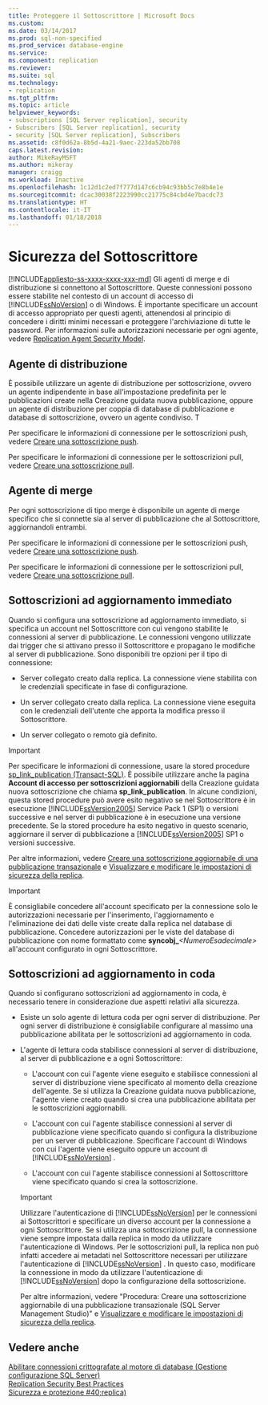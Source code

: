 ```yaml
---
title: Proteggere il Sottoscrittore | Microsoft Docs
ms.custom: 
ms.date: 03/14/2017
ms.prod: sql-non-specified
ms.prod_service: database-engine
ms.service: 
ms.component: replication
ms.reviewer: 
ms.suite: sql
ms.technology:
- replication
ms.tgt_pltfrm: 
ms.topic: article
helpviewer_keywords:
- subscriptions [SQL Server replication], security
- Subscribers [SQL Server replication], security
- security [SQL Server replication], Subscribers
ms.assetid: c8f0d62a-8b5d-4a21-9aec-223da52bb708
caps.latest.revision: 
author: MikeRayMSFT
ms.author: mikeray
manager: craigg
ms.workload: Inactive
ms.openlocfilehash: 1c12d1c2ed7f777d147c6cb94c93bb5c7e8b4e1e
ms.sourcegitcommit: dcac30038f2223990cc21775c84cbd4e7bacdc73
ms.translationtype: HT
ms.contentlocale: it-IT
ms.lasthandoff: 01/18/2018
---
```

# <a name="secure-the-subscriber"></a>Sicurezza del Sottoscrittore
[!INCLUDE[appliesto-ss-xxxx-xxxx-xxx-md](../../../includes/appliesto-ss-xxxx-xxxx-xxx-md.md)] Gli agenti di merge e di distribuzione si connettono al Sottoscrittore. Queste connessioni possono essere stabilite nel contesto di un account di accesso di [!INCLUDE[ssNoVersion](../../../includes/ssnoversion-md.md)] o di Windows. È importante specificare un account di accesso appropriato per questi agenti, attenendosi al principio di concedere i diritti minimi necessari e proteggere l'archiviazione di tutte le password. Per informazioni sulle autorizzazioni necessarie per ogni agente, vedere [Replication Agent Security Model](../../../relational-databases/replication/security/replication-agent-security-model.md).  
  
## <a name="distribution-agent"></a>Agente di distribuzione  
 È possibile utilizzare un agente di distribuzione per sottoscrizione, ovvero un agente indipendente in base all'impostazione predefinita per le pubblicazioni create nella Creazione guidata nuova pubblicazione, oppure un agente di distribuzione per coppia di database di pubblicazione e database di sottoscrizione, ovvero un agente condiviso. T  
  
 Per specificare le informazioni di connessione per le sottoscrizioni push, vedere [Creare una sottoscrizione push](../../../relational-databases/replication/create-a-push-subscription.md).  
  
 Per specificare le informazioni di connessione per le sottoscrizioni pull, vedere [Creare una sottoscrizione pull](../../../relational-databases/replication/create-a-pull-subscription.md).  
  
## <a name="merge-agent"></a>Agente di merge  
 Per ogni sottoscrizione di tipo merge è disponibile un agente di merge specifico che si connette sia al server di pubblicazione che al Sottoscrittore, aggiornandoli entrambi.  
  
 Per specificare le informazioni di connessione per le sottoscrizioni push, vedere [Creare una sottoscrizione push](../../../relational-databases/replication/create-a-push-subscription.md).  
  
 Per specificare le informazioni di connessione per le sottoscrizioni pull, vedere [Creare una sottoscrizione pull](../../../relational-databases/replication/create-a-pull-subscription.md).  
  
## <a name="immediate-updating-subscriptions"></a>Sottoscrizioni ad aggiornamento immediato  
 Quando si configura una sottoscrizione ad aggiornamento immediato, si specifica un account nel Sottoscrittore con cui vengono stabilite le connessioni al server di pubblicazione. Le connessioni vengono utilizzate dai trigger che si attivano presso il Sottoscrittore e propagano le modifiche al server di pubblicazione. Sono disponibili tre opzioni per il tipo di connessione:  
  
-   Server collegato creato dalla replica. La connessione viene stabilita con le credenziali specificate in fase di configurazione.  
  
-   Un server collegato creato dalla replica. La connessione viene eseguita con le credenziali dell'utente che apporta la modifica presso il Sottoscrittore.  
  
-   Un server collegato o remoto già definito.  
  
> [!IMPORTANT]  
>  Per specificare le informazioni di connessione, usare la stored procedure [sp_link_publication &#40;Transact-SQL&#41;](../../../relational-databases/system-stored-procedures/sp-link-publication-transact-sql.md). È possibile utilizzare anche la pagina **Account di accesso per sottoscrizioni aggiornabili** della Creazione guidata nuova sottoscrizione che chiama **sp_link_publication**. In alcune condizioni, questa stored procedure può avere esito negativo se nel Sottoscrittore è in esecuzione [!INCLUDE[ssVersion2005](../../../includes/ssversion2005-md.md)] Service Pack 1 (SP1) o versioni successive e nel server di pubblicazione è in esecuzione una versione precedente. Se la stored procedure ha esito negativo in questo scenario, aggiornare il server di pubblicazione a [!INCLUDE[ssVersion2005](../../../includes/ssversion2005-md.md)] SP1 o versioni successive.  
  
 Per altre informazioni, vedere [Creare una sottoscrizione aggiornabile di una pubblicazione transazionale](../../../relational-databases/replication/publish/create-updatable-subscription-to-transactional-publication.md) e [Visualizzare e modificare le impostazioni di sicurezza della replica](../../../relational-databases/replication/security/view-and-modify-replication-security-settings.md).  
  
> [!IMPORTANT]  
>  È consigliabile concedere all'account specificato per la connessione solo le autorizzazioni necessarie per l'inserimento, l'aggiornamento e l'eliminazione dei dati delle viste create dalla replica nel database di pubblicazione. Concedere autorizzazioni per le viste del database di pubblicazione con nome formattato come **syncobj_***\<NumeroEsadecimale>* all'account configurato in ogni Sottoscrittore.  
  
## <a name="queued-updating-subscriptions"></a>Sottoscrizioni ad aggiornamento in coda  
 Quando si configurano sottoscrizioni ad aggiornamento in coda, è necessario tenere in considerazione due aspetti relativi alla sicurezza.  
  
-   Esiste un solo agente di lettura coda per ogni server di distribuzione. Per ogni server di distribuzione è consigliabile configurare al massimo una pubblicazione abilitata per le sottoscrizioni ad aggiornamento in coda.  
  
-   L'agente di lettura coda stabilisce connessioni al server di distribuzione, al server di pubblicazione e a ogni Sottoscrittore:  
  
    -   L'account con cui l'agente viene eseguito e stabilisce connessioni al server di distribuzione viene specificato al momento della creazione dell'agente. Se si utilizza la Creazione guidata nuova pubblicazione, l'agente viene creato quando si crea una pubblicazione abilitata per le sottoscrizioni aggiornabili.  
  
    -   L'account con cui l'agente stabilisce connessioni al server di pubblicazione viene specificato quando si configura la distribuzione per un server di pubblicazione. Specificare l'account di Windows con cui l'agente viene eseguito oppure un account di [!INCLUDE[ssNoVersion](../../../includes/ssnoversion-md.md)] .  
  
    -   L'account con cui l'agente stabilisce connessioni al Sottoscrittore viene specificato quando si crea la sottoscrizione.  
  
    > [!IMPORTANT]  
    >  Utilizzare l'autenticazione di [!INCLUDE[ssNoVersion](../../../includes/ssnoversion-md.md)] per le connessioni ai Sottoscrittori e specificare un diverso account per la connessione a ogni Sottoscrittore. Se si utilizza una sottoscrizione pull, la connessione viene sempre impostata dalla replica in modo da utilizzare l'autenticazione di Windows. Per le sottoscrizioni pull, la replica non può infatti accedere ai metadati nel Sottoscrittore necessari per utilizzare l'autenticazione di [!INCLUDE[ssNoVersion](../../../includes/ssnoversion-md.md)] . In questo caso, modificare la connessione in modo da utilizzare l'autenticazione di [!INCLUDE[ssNoVersion](../../../includes/ssnoversion-md.md)] dopo la configurazione della sottoscrizione.  
  
     Per altre informazioni, vedere "Procedura: Creare una sottoscrizione aggiornabile di una pubblicazione transazionale (SQL Server Management Studio)" e [Visualizzare e modificare le impostazioni di sicurezza della replica](../../../relational-databases/replication/security/view-and-modify-replication-security-settings.md).  
  
## <a name="see-also"></a>Vedere anche  
 [Abilitare connessioni crittografate al motore di database &#40;Gestione configurazione SQL Server&#41;](../../../database-engine/configure-windows/enable-encrypted-connections-to-the-database-engine.md)   
 [Replication Security Best Practices](../../../relational-databases/replication/security/replication-security-best-practices.md)   
 [Sicurezza e protezione #40;replica&#41;](../../../relational-databases/replication/security/security-and-protection-replication.md)  
  
  
